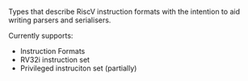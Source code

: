 Types that describe RiscV instruction formats with the intention to aid writing parsers and serialisers.

Currently supports:
- Instruction Formats
- RV32i instruction set
- Privileged instruciton set (partially)
